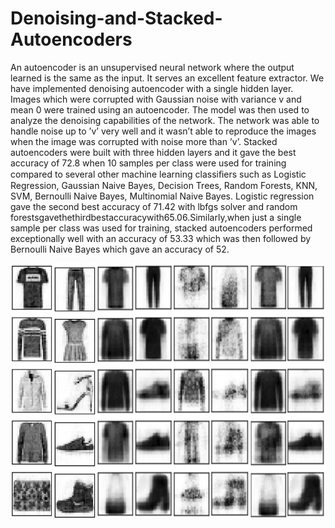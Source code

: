 # Denoising-and-Stacked-Autoencoders
An autoencoder is an unsupervised neural network where the output learned is the same as the input. It serves an excellent feature extractor. We have implemented denoising autoencoder with a single hidden layer. Images which were corrupted with Gaussian noise with variance v and mean 0 were trained using an autoencoder. The model was then used to analyze the denoising capabilities of the network. The network was able to handle noise up to ’v’ very well and it wasn’t able to reproduce the images when the image was corrupted with noise more than ’v’. Stacked autoencoders were built with three hidden layers and it gave the best accuracy of 72.8 when 10 samples per class were used for training compared to several other machine learning classiﬁers such as Logistic Regression, Gaussian Naive Bayes, Decision Trees, Random Forests, KNN, SVM, Bernoulli Naive Bayes, Multinomial Naive Bayes. Logistic regression gave the second best accuracy of 71.42 with lbfgs solver and random forestsgavethethirdbestaccuracywith65.06.Similarly,when just a single sample per class was used for training, stacked autoencoders performed exceptionally well with an accuracy of 53.33 which was then followed by Bernoulli Naive Bayes which gave an accuracy of 52.

![Image](https://github.com/jsubram/Denoising-and-Stacked-Autoencoders/blob/master/Denoising_1.PNG)
